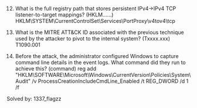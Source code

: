12. What is the full registry path that stores persistent IPv4→IPv4 TCP listener-to-target mappings? (HKLM......)
HKLM\SYSTEM\CurrentControlSet\Services\PortProxy\v4tov4\tcp

13. What is the MITRE ATT&CK ID associated with the previous technique used by the attacker to pivot to the internal system? (Txxxx.xxx)
T1090.001

14. Before the attack, the administrator configured Windows to capture command line details in the event logs. What command did they run to achieve this? (command)
reg add "HKLM\SOFTWARE\Microsoft\Windows\CurrentVersion\Policies\System\Audit" /v ProcessCreationIncludeCmdLine_Enabled /t REG_DWORD /d 1 /f 

Solved by: 1337_flagzz